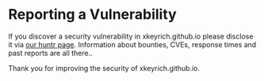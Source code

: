 # Reporting a Vulnerability

If you discover a security vulnerability in xkeyrich.github.io please disclose it via [our huntr page](https://huntr.dev/repos/xkeyrich/xkeyrich.github.io/). Information about bounties, CVEs, response times and past reports are all there..

Thank you for improving the security of xkeyrich.github.io.